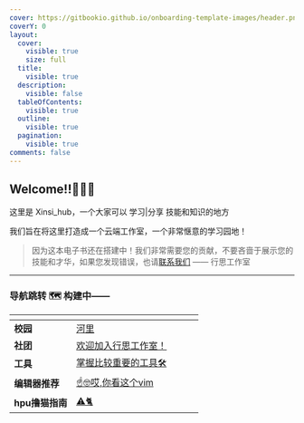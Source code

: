 ```yaml
---
cover: https://gitbookio.github.io/onboarding-template-images/header.png
coverY: 0
layout:
  cover:
    visible: true
    size: full
  title:
    visible: true
  description:
    visible: false
  tableOfContents:
    visible: true
  outline:
    visible: true
  pagination:
    visible: true
comments: false
---
```


## Welcome!!🎁🎉🎉

这里是 Xinsi_hub，一个大家可以 学习|分享 技能和知识的地方

我们旨在将这里打造成一个云端工作室，一个非常惬意的学习园地！

> 因为这本电子书还在搭建中！我们非常需要您的贡献，不要吝啬于展示您的技能和才华，如果您发现错误，也请[联系我们](#) —— 行思工作室

---

### 导航跳转 🗺️ 构建中——

<table data-view="cards">
    <thead>
        <tr>
            <th></th>
            <th></th>
            <th data-hidden data-card-cover data-type="files"></th>
            <th data-hidden></th>
            <th data-hidden data-card-target data-type="content-ref"></th>
        </tr>
    </thead>
    <tbody>
        <tr>
            <td><strong>校园</strong></td>
            <td><a href="chapterGuide/campus">河里</a></td>
        </tr>
        <tr>
            <td><strong>社团</strong></td>
            <td><a href="chapterGuide/studio">欢迎加入行思工作室！</a></td>
        </tr>
        <tr>
            <td><strong>工具</strong></td>
            <td><a href="chapterGuide/tool">掌握比较重要的工具🛠️</a></td>
        </tr>
        <tr>
            <td><strong>编辑器推荐</strong></td>
            <td><a href="editorRecommend/intro">☝️🤓哎,你看这个vim</a></td>
        </tr>
        <tr>
            <td><strong>hpu撸猫指南</strong></td>
            <td><a href="campus/hpu撸猫指南">⚠️🐈</a></td>
        </tr>
    </tbody>

</table>
